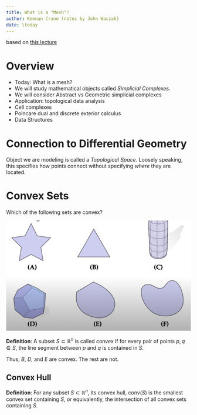 ```yaml
---
title: What is a "Mesh"?
author: Keenan Crane (notes by John Waczak)
date: \today
---
```

based on [this lecture](https://youtu.be/TDic3pJyYb8)


# Overview
- Today: What is a mesh?  
- We will study mathematical objects called *Simplicial Complexes*.  
- We will consider Abstract vs Geometric simplicial complexes
- Application: topological data analysis 
- Cell complexes 
- Poincare dual and discrete exterior calculus 
- Data Structures

# Connection to Differential Geometry 
Object we are modeling is called a *Topological Space*. Loosely speaking, this specifies how points connect without specifying *where* they are located.

# Convex Sets 
Which of the following sets are convex?

![convex sets](figures/convex_sets1.png)


**Definition**: A subset $S\subset \mathbb{R}^n$ is called *convex* if for every pair of points $p, q\in S$, the line segment between $p$ and $q$ is contained in $S$.  

Thus, $B$, $D$, and $E$ are convex. The rest are not.  

## Convex Hull 
**Definition**: For any subset $S\subset\mathbb{R}^n$, its convex hull, $\text{conv}(S)$ is the smallest convex set containing $S$, or equivalently, the intersection of all convex sets containing $S$.


